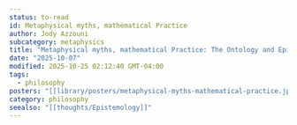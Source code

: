 ```yaml
---
status: to-read
id: Metaphysical myths, mathematical Practice
author: Jody Azzouni
subcategory: metaphysics
title: "Metaphysical myths, mathematical Practice: The Ontology and Epistemology of the Exact Science"
date: "2025-10-07"
modified: 2025-10-25 02:12:40 GMT-04:00
tags:
  - philosophy
posters: "[[library/posters/metaphysical-myths-mathematical-practice.jpg]]"
category: philosophy
seealso: "[[thoughts/Epistemology]]"
---
```

